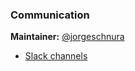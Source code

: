 ### Communication

**Maintainer:** [@jorgeschnura](https://github.com/jorgeschnura)

* [Slack channels](communication/slack_channels.md)